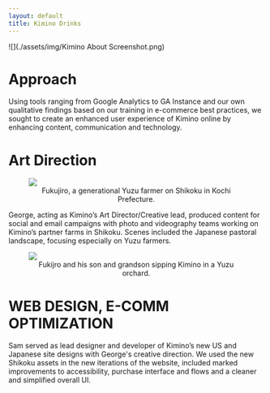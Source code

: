 ```yaml
---
layout: default
title: Kimino Drinks
---
```


![](./assets/img/Kimino About Screenshot.png)
# Approach

Using tools ranging from Google Analytics to GA Instance and our own qualitative findings based on our training in e-commerce best practices, we sought to create an enhanced user experience of Kimino online by enhancing content, communication and technology.  

# Art Direction

<div class="split-img-text">
    <figure>
        <img src="./assets/img/Fukujiro Smile.png">
        <figcaption align="center">
            Fukujiro, a generational Yuzu farmer on Shikoku in Kochi Prefecture.
        </figcaption>
    </figure>
    <p>
        George, acting as Kimino’s Art Director/Creative lead, produced content for social and email campaigns with photo and videography teams working on Kimino’s partner farms in Shikoku. Scenes included the Japanese pastoral landscape, focusing especially on Yuzu farmers. 
    </p>
</div>

<figure>
    <img src="./assets/img/Sitting Yuzu Farmers.png">
    <figcaption align="center">
        Fukijro and his son and grandson sipping Kimino in a Yuzu orchard. 
    </figcaption>
</figure>

# WEB DESIGN, E-COMM OPTIMIZATION

Sam served as lead designer and developer of Kimino’s new US and Japanese site designs with George's creative direction. We used the new Shikoku assets in the new iterations of the website, included marked improvements to accessibility, purchase interface and flows and a cleaner and simplified overall UI.